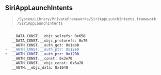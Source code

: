 ## SiriAppLaunchIntents

> `/System/Library/PrivateFrameworks/SiriAppLaunchIntents.framework/SiriAppLaunchIntents`

```diff

   __DATA_CONST.__objc_selrefs: 0x658
   __DATA_CONST.__objc_protorefs: 0x70
   __AUTH_CONST.__auth_got: 0x1ab8
-  __AUTH_CONST.__auth_ptr: 0x12e0
+  __AUTH_CONST.__auth_ptr: 0x1200
   __AUTH_CONST.__const: 0x3e70
   __AUTH_CONST.__objc_const: 0x6a78
   __AUTH.__objc_data: 0x1640

```

